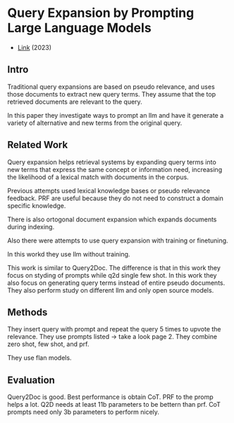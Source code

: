 # Query Expansion by Prompting Large Language Models

- [Link](https://arxiv.org/abs/2305.03653) (2023)

## Intro

Traditional query expansions are based on pseudo relevance, and uses those documents to extract new query terms.
They assume that the top retrieved documents are relevant to the query.

In this paper they investigate ways to prompt an llm and have it generate a variety of alternative and new terms from the original query.

## Related Work

Query expansion helps retrieval systems by expanding query terms into new terms that express the same concept or information need, increasing the likelihood of a lexical match with documents in the corpus.

Previous attempts used lexical knowledge bases or pseudo relevance feedback.
PRF are useful because they do not need to construct a domain specific knowledge.

There is also ortogonal document expansion which expands documents during indexing.

Also there were attempts to use query expansion with training or finetuning.

In this workd they use llm without training.

This work is similar to Query2Doc.
The difference is that in this work they focus on styding of prompts while q2d single few shot.
In this work they also focus on generating query terms instead of entire pseudo documents.
They also perform study on different llm and only open source models.

## Methods

They insert query with prompt and repeat the query 5 times to upvote the relevance.
They use prompts listed -> take a look page 2.
They combine zero shot, few shot, and prf.

They use flan models.

## Evaluation

Query2Doc is good.
Best performance is obtain CoT.
PRF to the promp helps a lot.
Q2D needs at least 11b parameters to be bettern than prf.
CoT prompts need only 3b parameters to perform nicely.